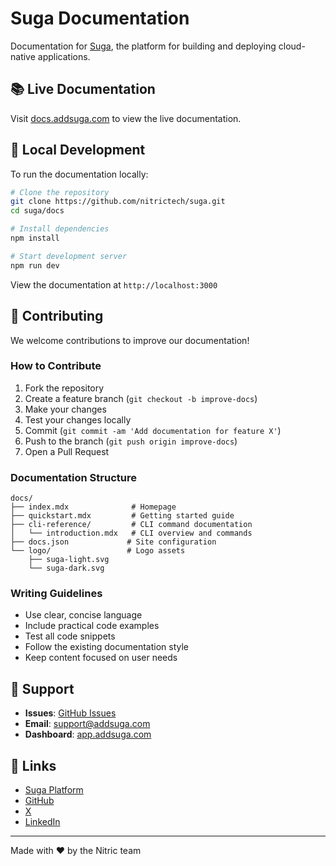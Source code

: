 # Suga Documentation

Documentation for [Suga](https://addsuga.com), the platform for building and deploying cloud-native applications.

## 📚 Live Documentation

Visit [docs.addsuga.com](https://docs.addsuga.com) to view the live documentation.

## 🚀 Local Development

To run the documentation locally:

```bash
# Clone the repository
git clone https://github.com/nitrictech/suga.git
cd suga/docs

# Install dependencies
npm install

# Start development server
npm run dev
```

View the documentation at `http://localhost:3000`

## 📝 Contributing

We welcome contributions to improve our documentation\!

### How to Contribute

1. Fork the repository
2. Create a feature branch (`git checkout -b improve-docs`)
3. Make your changes
4. Test your changes locally
5. Commit (`git commit -am 'Add documentation for feature X'`)
6. Push to the branch (`git push origin improve-docs`)
7. Open a Pull Request

### Documentation Structure

```
docs/
├── index.mdx              # Homepage
├── quickstart.mdx         # Getting started guide
├── cli-reference/         # CLI command documentation
│   └── introduction.mdx   # CLI overview and commands
├── docs.json             # Site configuration
└── logo/                 # Logo assets
    ├── suga-light.svg
    └── suga-dark.svg
```

### Writing Guidelines

- Use clear, concise language
- Include practical code examples
- Test all code snippets
- Follow the existing documentation style
- Keep content focused on user needs

## 🤝 Support

- **Issues**: [GitHub Issues](https://github.com/nitrictech/suga/issues)
- **Email**: [support@addsuga.com](mailto:support@addsuga.com)
- **Dashboard**: [app.addsuga.com](https://app.addsuga.com)

## 🔗 Links

- [Suga Platform](https://addsuga.com)
- [GitHub](https://github.com/nitrictech/suga)
- [X](https://x.com/sugasrc)
- [LinkedIn](https://www.linkedin.com/company/nitrictech)

---

Made with ❤️ by the Nitric team